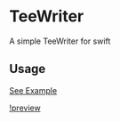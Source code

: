 # TeeWriter

A simple TeeWriter for swift

## Usage

[See Example](Examples/TeeWriterExample/ContentView.swift)

[!preview](preview.png)
